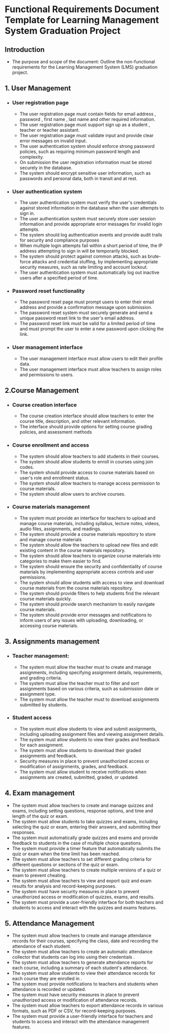 # Functional Requirements Document Template for Learning Management System Graduation Project

## Introduction

- The purpose and scope of the document: Outline the non-functional requirements for the Learning Management System (LMS) graduation project.

 ## 1. User Management 

- ### User registration page 
    - The user registration page must contain fields for email address , password , first name , last name and other required information. 
    - The user registration page must support sign up as a student , teacher or teacher assistant. 
    - The user registration page must validate input and provide clear error messages on invalid input.
    - The user authentication system should enforce strong password policies, such as requiring minimum password length and complexity. 
    - On submission the user registration information must be stored securely in the database. 
    - The system should encrypt sensitive user information, such as passwords and personal data, both in transit and at rest.
 

- ### User authentication system
    - The user authentication system must verify the user's credentials against stored information in the database when the user attempts to sign in. 
    - The user authentication system must securely store user session information and provide appropriate error messages for invalid login attempts.
    - The system should log authentication events and provide audit trails for security and compliance purposes
    - When multiple login attempts fail within a short period of time, the IP address attempting to sign in will be temporarily blocked. 
    - The system should protect against common attacks, such as brute-force attacks and credential stuffing, by implementing appropriate security measures, such as rate limiting and account lockout.
    - The user authentication system must automatically log out inactive users after a specified period of time.
- ### Password reset functionality
    - The password reset page must prompt users to enter their email address and provide a confirmation message upon submission.
    - The password reset system must securely generate and send a unique password reset link to the user's email address.
    - The password reset link must be valid for a limited period of time and must prompt the user to enter a new password upon clicking the link.

- ### User management interface 
    - The user management interface must allow users to edit their profile data.
    - The user management interface must allow teachers to assign roles and permissions to users.

## 2.Course Management

- ### Course creation interface
  - The course creation interface should allow teachers to enter the course title, description, and other relevant information. 
  - The interface should provide options for setting course grading policies, and assessment methods

- ### Course enrollment and access
  - The system should allow teachers to add students in their courses.  
  - The system should allow students to enroll in courses using join codes. 
  - The system should provide access to course materials based on user's role and enrollment status.
  - The system should allow teachers to manage access permission to course materials.
  - The system should allow users to archive courses.  

- ### Course materials management 
  - The system must provide an interface for teachers to upload and manage course materials, including syllabus, lecture notes, videos, audio files, assignments, and readings.
  - The system should provide a course materials repository to store and manage course materials
  - The system should allow the teachers to upload new files and edit existing content in the course materials repository. 
  - The system should allow teachers to organize course materials into categories to make them easier to find.
  - The system should ensure the security and confidentiality of course materials by implementing appropriate access controls and user permissions.
  - The system should allow students with access to view and download course materials from the course materials repository.
  - The system should provide filters to help students find the relevant course materials quickly.
  - The system should provide search mechanism to easily navigate course materials. 
  - The system should provide error messages and notifications to inform users of any issues with uploading, downloading, or accessing course materials.


## 3. Assignments management
  - ### Teacher management:
    - The system must allow the teacher must to create and manage assignments, including specifying assignment details, requirements, and grading criteria.
    - The system must allow the teacher must to filter and sort assignments based on various criteria, such as submission date or assignment type.
    - The system must allow the teacher must to download assignments submitted by students.

- ### Student access
  - The system must allow students to view and submit assignments, including uploading assignment files and viewing assignment details.
  - The system must allow students to view their grades and feedback for each assignment.
  - The system must allow students to download their graded assignments and feedback.
  - Security measures in place to prevent unauthorized access or modification of assignments, grades, and feedback.
  - The system must allow student to receive notifications when assignments are created, submitted, graded, or updated.
  
## 4. Exam management
-  The system must allow teachers to create and manage quizzes and exams, including setting questions, response options, and time and length of the quiz or exam.
-  The system must allow students to take quizzes and exams, including selecting the quiz or exam, entering their answers, and submitting their responses.
-  The system must automatically grade quizzes and exams and provide feedback to students in the case of multiple choice questions.
-  The system must provide a timer feature that automatically submits the quiz or exam when the time limit has been reached.
-  The system must allow teachers to set different grading criteria for different questions or sections of the quiz or exam.
-  The system must allow teachers to create multiple versions of a quiz or exam to prevent cheating.
-  The system must allow teachers to view and export quiz and exam results for analysis and record-keeping purposes.
-  The system must have security measures in place to prevent unauthorized access or modification of quizzes, exams, and results.
-  The system must provide a user-friendly interface for both teachers and students to access and interact with the quizzes and exams features.

## 5. Attendance Management 
- The system must allow teachers to create and manage attendance records for their courses,  specifying the class, date and recording the attendance of each student.
- The system must allow teachers to create an automatic attendance collector that students can log into using their credentials .   
- The system must allow teachers to generate attendance reports for each course, including a summary of each student's attendance.
- The system must allow students to view their attendance records for each course they are enrolled in . 
- The system must provide notifications to teachers and students when attendance is recorded or updated. 
- The system must have security measures in place to prevent unauthorized access or modification of attendance records.
- The system must allow teachers to export attendance records in various formats, such as PDF or CSV, for record-keeping purposes.
- The system must provide a user-friendly interface for teachers and students to access and interact with the attendance management features.















  












 


    